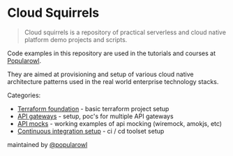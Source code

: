 # Cloud Squirrels

> Cloud squirrels is a repository of practical serverless and cloud native platform demo projects and scripts.

Code examples in this repository are used in the tutorials and courses at [Popularowl](https://www.popularowl.com/about). 

They are aimed at provisioning and setup of various cloud native architecture patterns used in the real world enterprise technology stacks.

Categories:

* [Terraform foundation](/foundation) - basic terraform project setup
* [API gateways](api-gateways) - setup, poc's for multiple API gateways
* [API mocks](api-mocks/wiremock) - working examples of api mocking (wiremock, amokjs, etc)
* [Continuous integration setup](/jenkins) - ci / cd toolset setup

maintained by [@popularowl](https://twitter.com/popularowl)
